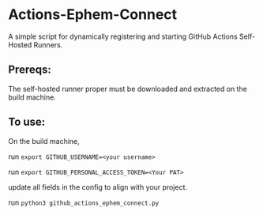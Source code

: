 # Actions-Ephem-Connect

A simple script for dynamically registering and starting GitHub Actions Self-Hosted Runners. 

## Prereqs:
The self-hosted runner proper must be downloaded and extracted on the build machine.

## To use:
On the build machine, 

run `export GITHUB_USERNAME=<your username>`

run `export GITHUB_PERSONAL_ACCESS_TOKEN=<Your PAT>`

update all fields in the config to align with your project.

run `python3 github_actions_ephem_connect.py`
